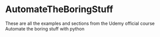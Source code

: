 # AutomateTheBoringStuff


These are all the examples and sections from the Udemy official course Automate the boring stuff with python
